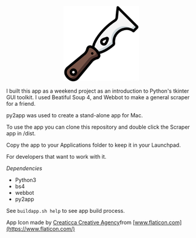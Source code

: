 
<div align="center"><img src="scraper.png" width="200" height="200" /></div>

I built this app as a weekend project as an introduction to Python's tkinter GUI toolkit. I used Beatiful Soup 4, and Webbot to make a general scraper for a friend.

py2app was used to create a stand-alone app for Mac.

To use the app you can clone this repository and double click the Scraper app in /dist.

Copy the app to your Applications folder to keep it in your Launchpad.

For developers that want to work with it.

*Dependencies*
 - Python3
 - bs4
 - webbot
 - py2app

See `buildapp.sh help` to see app build process.

App Icon made by [Creaticca Creative Agency](https://www.flaticon.com/authors/creaticca-creative-agency)from [www.flaticon.com](https://www.flaticon.com/)
